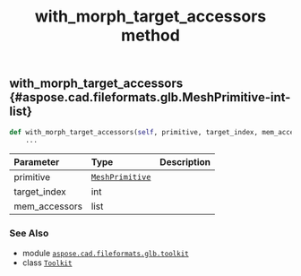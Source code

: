 ﻿---
title: with_morph_target_accessors method
second_title: Aspose.CAD for Python via .NET API References
description: 
type: docs
weight: 290
url: /python-net/aspose.cad.fileformats.glb.toolkit/toolkit/with_morph_target_accessors/
is_root: false
---

## with_morph_target_accessors {#aspose.cad.fileformats.glb.MeshPrimitive-int-list}





```python
def with_morph_target_accessors(self, primitive, target_index, mem_accessors):
    ...
```


| Parameter | Type | Description |
| :- | :- | :- |
| primitive | [`MeshPrimitive`](/cad/python-net/aspose.cad.fileformats.glb/meshprimitive) |  |
| target_index | int |  |
| mem_accessors | list |  |



### See Also
* module [`aspose.cad.fileformats.glb.toolkit`](../../)
* class [`Toolkit`](/cad/python-net/aspose.cad.fileformats.glb.toolkit/toolkit)
